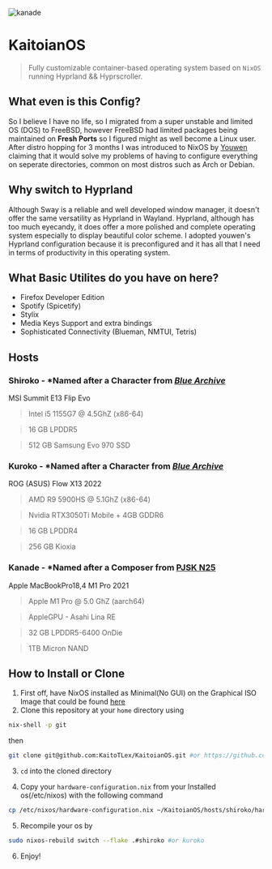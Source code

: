 ![kanade](img/main.png)
# KaitoianOS
> Fully customizable container-based operating system based on ```NixOS``` running Hyprland && Hyprscroller. 
## What even is this Config?
So I believe I have no life, so I migrated from a super unstable and limited OS (DOS) to FreeBSD, however FreeBSD had limited packages being maintained on **Fresh Ports** so I figured might as well become a Linux user. After distro hopping for 3 months I was introduced to NixOS by [Youwen](https://youwen.dev) claiming that it would solve my problems of having to configure everything on seperate directories, common on most distros such as Arch or Debian. 
<!--## Why Sway and Wayland-->
<!--Wayland provides a more stable graphical enviornment due to the simplicity of the code and it's security; moreover, it peforms significantly better on intergrated and discrete graphics cards for most of my systems. Why Sway and not Hyprland? Sway is a simple port of the popular x11 DE known as i3. Hyprland has too much eyecandy for a DE, too much bells and whistles such as dynamic colors and rounded edges. Also removing eyecandy on my config makes my input smoother and crispier. -->
## Why switch to Hyprland
Although Sway is a reliable and well developed window manager, it doesn't offer the same versatility as Hyprland in Wayland. Hyprland, although has too much eyecandy, it does offer a more polished and complete operating system especially to display beautiful color scheme. I adopted youwen's Hyprland configuration because it is preconfigured and it has all that I need in terms of productivity in this operating system. 

## What Basic Utilites do you have on here? 
- Firefox Developer Edition
- Spotify (Spicetify)
- Stylix
- Media Keys Support and extra bindings
- Sophisticated Connectivity (Blueman, NMTUI, Tetris)
## Hosts
### Shiroko - *Named after a Character from [*Blue Archive*](https://schaledb.com/student/shiroko)
MSI Summit E13 Flip Evo
> Intel i5 1155G7 @ 4.5GhZ (x86-64)

> 16 GB LPDDR5

> 512 GB Samsung Evo 970 SSD

### Kuroko - *Named after a Character from [*Blue Archive*](https://bluearchive.fandom.com/wiki/Shiroko_Terror)
ROG (ASUS) Flow X13 2022
> AMD R9 5900HS @ 5.1GhZ (x86-64)

> Nvidia RTX3050Ti Mobile + 4GB GDDR6

> 16 GB LPDDR4

> 256 GB Kioxia

### Kanade - *Named after a Composer from [PJSK N25](https://www.sekaipedia.org/wiki/Yoisaki_Kanade)
Apple MacBookPro18,4 M1 Pro 2021
> Apple M1 Pro @ 5.0 GhZ (aarch64)

> AppleGPU - Asahi Lina RE

> 32 GB LPDDR5-6400 OnDie

> 1TB Micron NAND

## How to Install or Clone

1. First off, have NixOS installed as Minimal(No GUI) on the Graphical ISO Image that could be found [here](https://nixos.org/download/#nix-install-linux)
2. Clone this repository at your `home` directory using 

```sh
nix-shell -p git
```
then 
```sh
git clone git@github.com:KaitoTLex/KaitoianOS.git #or https://github.com/KaitoTLex/KaitoianOS.git if you're weird
```

3. `cd` into the cloned directory

4. Copy your `hardware-configuration.nix` from your Installed os(/etc/nixos) with the following command

```sh
cp /etc/nixos/hardware-configuration.nix ~/KaitoianOS/hosts/shiroko/hardware-configuration.nix #or kuroko if you have an Nvidia Graphics Card
```

5. Recompile your os by 
```sh
sudo nixos-rebuild switch --flake .#shiroko #or kuroko
```
6. Enjoy!
